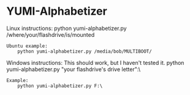 YUMI-Alphabetizer
=================



Linux instructions:
    python yumi-alphabetizer.py /where/your/flashdrive/is/mounted
    
    Ubuntu example:
        python yumi-alphabetizer.py /media/bob/MULTIBOOT/
     
     
        
Windows instructions:
    This should work, but I haven't tested it.
    python yumi-alphabetizer.py "your flashdrive's drive letter":\
    
    Example:
        python yumi-alphabetizer.py F:\
